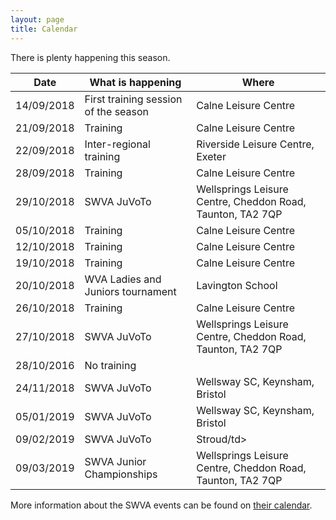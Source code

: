 ```yaml
---
layout: page
title: Calendar
---
```


There is plenty happening this season.


<table>
<tr><th>Date</th><th>What is happening</th><th>Where</th></tr>
<tbody>
<tr><td>14/09/2018</td><td>First training session of the season</td><td>Calne Leisure Centre</td></tr>
<tr><td>21/09/2018</td><td>Training</td><td>Calne Leisure Centre</td></tr>
<tr><td>22/09/2018</td><td>Inter-regional training</td><td>Riverside Leisure Centre, Exeter</td></tr>
<tr><td>28/09/2018</td><td>Training</td><td>Calne Leisure Centre</td></tr>
<tr><td>29/10/2018</td><td>SWVA JuVoTo</td><td>Wellsprings Leisure Centre, Cheddon Road, Taunton, TA2 7QP</td></tr>
<tr><td>05/10/2018</td><td>Training</td><td>Calne Leisure Centre</td></tr>
<tr><td>12/10/2018</td><td>Training</td><td>Calne Leisure Centre</td></tr>
<tr><td>19/10/2018</td><td>Training</td><td>Calne Leisure Centre</td></tr>
<tr><td>20/10/2018</td><td>WVA Ladies and Juniors tournament</td><td>Lavington School</td></tr>
<tr><td>26/10/2018</td><td>Training</td><td>Calne Leisure Centre</td></tr>
<tr><td>27/10/2018</td><td>SWVA JuVoTo</td><td>Wellsprings Leisure Centre, Cheddon Road, Taunton, TA2 7QP</td></tr>
<tr class="warn"><td>28/10/2016</td><td>No training</td><td>&nbsp;</td></tr>
<tr><td>24/11/2018</td><td>SWVA JuVoTo</td><td>Wellsway SC, Keynsham, Bristol</td></tr>
<tr><td>05/01/2019</td><td>SWVA JuVoTo</td><td>Wellsway SC, Keynsham, Bristol</td></tr>
<tr><td>09/02/2019</td><td>SWVA JuVoTo</td><td>Stroud/td></tr>
<tr><td>09/03/2019</td><td>SWVA Junior Championships</td><td>Wellsprings Leisure Centre, Cheddon Road, Taunton, TA2 7QP</td></tr>
</tbody>
</table>

More information about the SWVA events can be found on [their calendar](http://www.swva.org.uk/calendar).
